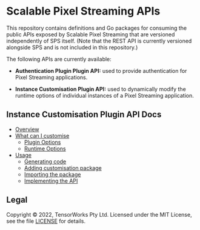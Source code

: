 # Scalable Pixel Streaming APIs

This repository contains definitions and Go packages for consuming the public APIs exposed by Scalable Pixel Streaming that are versioned independently of SPS itself. (Note that the REST API is currently versioned alongside SPS and is not included in this repository.)

The following APIs are currently available:

- **Authentication Plugin Plugin API:** used to provide authentication for Pixel Streaming applications.

- **Instance Customisation Plugin API:** used to dynamically modify the runtime options of individual instances of a Pixel Streaming application.

## Instance Customisation Plugin API Docs
- [Overview](docs/instance-customisation/overview.md)
- [What can I customise](docs/what-can-i-customise.md)
  - [Plugin Options](docs/instance-customisation/what-can-i-customise.md#plugin-options)
  - [Runtime Options](docs/instance-customisation/what-can-i-customise.md#runtime-options)
- [Usage](docs/instance-customisation/usage.md)
  - [Generating code](docs/instance-customisation/usage.md#generating-code)
  - [Adding customisation package](docs/instance-customisation/usage.md#adding-customisation-package-to-your-go-application)
  - [Importing the package](docs/instance-customisation/usage.md#importing-the-package)
  - [Implementing the API](docs/instance-customisation/usage.md#implementing-the-api-in-go)


## Legal

Copyright &copy; 2022, TensorWorks Pty Ltd. Licensed under the MIT License, see the file [LICENSE](./LICENSE) for details.
